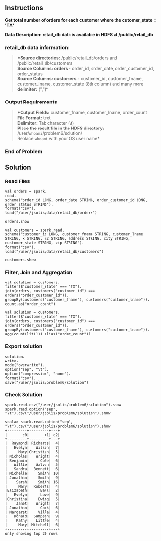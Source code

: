 ## Instructions

**Get total number of orders for each customer where the cutomer_state = 'TX'**

**Data Description: retail_db data is available in HDFS at /public/retail_db**

### retail_db data information:

> **\*Source directories:** /public/retail_db/orders and /public/retail_db/customers  
> **Source Columns: orders -** order_id, order_date, order_customer_id, order_status  
> **Source Columns: customers -** customer_id, customer_fname, customer_lname, customer_state (8th column) and many more  
> **delimiter:** (",")\*

### Output Requirements

> **\*Output Fields:** customer_fname, customer_lname, order_count  
> **File Format:** text  
> **Delimiter:** Tab character (\t)  
> **Place the result file in the HDFS directory:** /user/`whoami`/problem6/solution/  
> Replace `whoami` with your OS user name\*

### End of Problem

## Solution

### Read Files

```
val orders = spark.
read.
schema("order_id LONG, order_date STRING, order_customer_id LONG, order_status STRING").
format("csv").
load("/user/jsolis/data/retail_db/orders")

orders.show

val customers = spark.read.
schema("customer_id LONG, customer_fname STRING, customer_lname STRING, x STRING, x2 STRING, address STRING, city STRING, customer_state STRING, zip STRING").
format("csv").
load("/user/jsolis/data/retail_db/customers")

customers.show
```

### Filter, Join and Aggregation

```
val solution = customers.
filter($"customer_state" === "TX").
join(orders, customers("customer_id") === orders("order_customer_id")).
groupBy(customers("customer_fname"), customers("customer_lname")).
count.as("order_count")

val solution = customers.
filter($"customer_state" === "TX").
join(orders, customers("customer_id") === orders("order_customer_id")).
groupBy(customers("customer_fname"), customers("customer_lname")).
agg(count(lit(1)).alias("order_count"))

```

### Export solution

```
solution.
write.
mode("overwrite").
option("sep", "\t").
option("compression", "none").
format("csv").
save("/user/jsolis/problem6/solution")
```

### Check Solution

```
spark.read.csv("/user/jsolis/problem6/solution").show
spark.read.option("sep", "\t").csv("/user/jsolis/problem6/solution").show

scala> spark.read.option("sep", "\t").csv("/user/jsolis/problem6/solution").show
+---------+---------+---+
|      _c0|      _c1|_c2|
+---------+---------+---+
|  Raymond| Richards|  4|
|   Evelyn|   Wilson|  7|
|     Mary|Christian|  5|
| Nicholas|   Wright|  4|
| Benjamin|     Cole|  6|
|   Willie|   Galvan|  5|
|   Sandra|  Bennett|  6|
| Michelle|    Smith| 10|
| Jonathan|    Smith|  9|
|    Sarah|    Smith| 16|
|     Mary|  Roberts|  4|
|Elizabeth|     Ball|  2|
|   Evelyn|     Lowe|  9|
|Christina|    Ewing|  5|
|    Janet|   Wright|  7|
| Jonathan|     Cook|  6|
| Margaret|    Villa|  4|
|   Donald|  Sampson|  9|
|    Kathy|   Little|  4|
|     Mary| Mitchell|  6|
+---------+---------+---+
only showing top 20 rows
```
